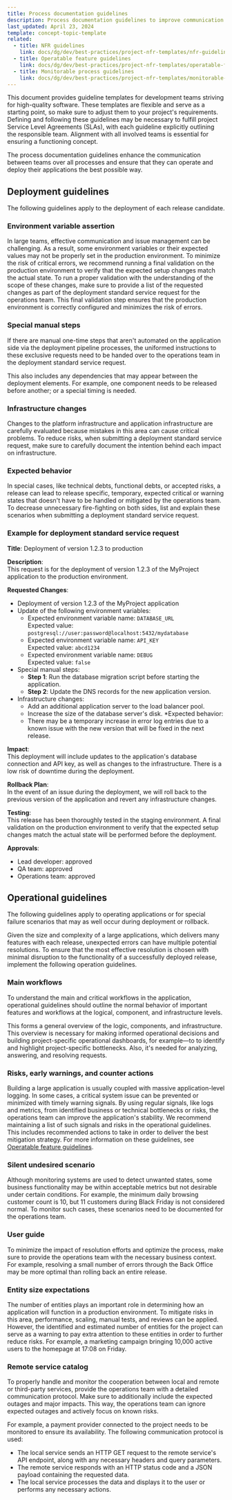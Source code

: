 ```yaml
---
title: Process documentation guidelines
description: Process documentation guidelines to improve communication and ensure smooth deployment of applications within cross-functional teams.
last_updated: April 23, 2024
template: concept-topic-template
related:
  - title: NFR guidelines
    link: docs/dg/dev/best-practices/project-nfr-templates/nfr-guidelines.html
  - title: Operatable feature guidelines
    link: docs/dg/dev/best-practices/project-nfr-templates/operatable-feature-guidelines.html
  - title: Monitorable process guidelines
    link: docs/dg/dev/best-practices/project-nfr-templates/monitorable-process-guidelines.html
---
```


This document provides guideline templates for development teams striving for high-quality software. These templates are flexible and serve as a starting point, so make sure to adjust them to your project's requirements. Defining and following these guidelines may be necessary to fulfill project Service Level Agreements (SLAs), with each guideline explicitly outlining the responsible team. Alignment with all involved teams is essential for ensuring a functioning concept.

The process documentation guidelines enhance the communication between teams over all processes and ensure that they can operate and deploy their applications the best possible way.

## Deployment guidelines

The following guidelines apply to the deployment of each release candidate.

### Environment variable assertion

In large teams, effective communication and issue management can be challenging. As a result, some environment variables or their expected values may not be properly set in the production environment. To minimize the risk of critical errors, we recommend running a final validation on the production environment to verify that the expected setup changes match the actual state. To run a proper validation with the understanding of the scope of these changes, make sure to provide a list of the requested changes as part of the deployment standard service request for the operations team. This final validation step ensures that the production environment is correctly configured and minimizes the risk of errors.

### Special manual steps

If there are manual one-time steps that aren't automated on the application side via the deployment pipeline processes, the uniformed instructions to these exclusive requests need to be handed over to the operations team in the deployment standard service request.

This also includes any dependencies that may appear between the deployment elements. For example, one component needs to be released before another; or a special timing is needed.

### Infrastructure changes

Changes to the platform infrastructure and application infrastructure are carefully evaluated because mistakes in this area can cause critical problems. To reduce risks, when submitting a deployment standard service request, make sure to carefully document the intention behind each impact on infrastructure.

### Expected behavior
In special cases, like technical debts, functional debts, or accepted risks, a release can lead to release specific, temporary, expected critical or warning states that doesn't have to be handled or mitigated by the operations team. To decrease unnecessary fire-fighting on both sides, list and explain these scenarios when submitting a deployment standard service request.

### Example for deployment standard service request

**Title**: Deployment of version 1.2.3 to production

**Description**:<br/>
This request is for the deployment of version 1.2.3 of the MyProject application to the production environment.

**Requested Changes**:

* Deployment of version 1.2.3 of the MyProject application
* Update of the following environment variables:
  * Expected environment variable name: `DATABASE_URL`<br/>
    Expected value: `postgresql://user:password@localhost:5432/mydatabase`
  * Expected environment variable name: `API_KEY`<br/>
    Expected value: `abcd1234`
  * Expected environment variable name: `DEBUG`<br/>
    Expected value: `false`
* Special manual steps:
  * **Step 1**: Run the database migration script before starting the application.
  * **Step 2**: Update the DNS records for the new application version.
* Infrastructure changes:
  * Add an additional application server to the load balancer pool.
  * Increase the size of the database server's disk.
*Expected behavior:
  * There may be a temporary increase in error log entries due to a known issue with the new version that will be fixed in the next release.

**Impact**:<br/>
This deployment will include updates to the application's database connection and API key, as well as changes to the infrastructure. There is a low risk of downtime during the deployment.

**Rollback Plan**:<br/>
In the event of an issue during the deployment, we will roll back to the previous version of the application and revert any infrastructure changes.

**Testing**:<br/>
This release has been thoroughly tested in the staging environment. A final validation on the production environment to verify that the expected setup changes match the actual state will be performed before the deployment.

**Approvals**:
* Lead developer: approved
* QA team: approved
* Operations team: approved

## Operational guidelines

The following guidelines apply to operating applications or for special failure scenarios that may as well occur during deployment or rollback.

Given the size and complexity of a large applications, which delivers many features with each release, unexpected errors can have multiple potential resolutions. To ensure that the most effective resolution is chosen with minimal disruption to the functionality of a successfully deployed release, implement the following operation guidelines.

### Main workflows
To understand the main and critical workflows in the application, operational guidelines should outline the normal behavior of
important features and workflows at the logical, component, and infrastructure levels.

This forms a general overview of the logic, components, and infrastructure. This overview is necessary for making informed operational decisions and building project-specific operational dashboards, for example—to to identify and highlight project-specific bottlenecks. Also, it's needed for analyzing, answering, and resolving requests.

### Risks, early warnings, and counter actions
Building a large application is usually coupled with massive application-level logging. In some cases, a critical system issue can be prevented or minimized with timely warning signals. By using regular signals, like logs and metrics, from identified business or technical bottlenecks or risks, the operations team can improve the application's stability. We recommend maintaining a list of such signals and risks in the operational guidelines. This includes recommended actions to take in order to deliver the best mitigation strategy. For more information on these guidelines, see [Operatable feature guidelines](docs/scos/dev/guidelines/operatable-feature-guidelines.html).

### Silent undesired scenario
Although monitoring systems are used to detect unwanted states, some business functionality may be within acceptable metrics but not desirable under certain conditions. For example, the minimum daily browsing customer count is 10, but 11 customers during Black Friday is not considered normal. To monitor such cases, these scenarios need to be documented for the operations team.

### User guide
To minimize the impact of resolution efforts and optimize the process, make sure to provide the operations team with the necessary business context. For example, resolving a small number of errors through the Back Office may be more optimal than rolling back an entire release.

### Entity size expectations

The number of entities plays an important role in determining how an application will function in a production environment. To mitigate risks in this area, performance, scaling, manual tests, and reviews can be applied. However, the identified and estimated number of entities for the project can serve as a warning to pay extra attention to these entities in order to further reduce risks. For example, a marketing campaign bringing 10,000 active users to the homepage at 17:08 on Friday.


### Remote service catalog

To properly handle and monitor the cooperation between local and remote or third-party services, provide the operations team with a detailed communication protocol. Make sure to additionally include the expected outages and major impacts. This way, the operations team can ignore expected outages and actively focus on known risks.

For example, a payment provider connected to the project needs to be monitored to ensure its availability. The following communication protocol is used:

* The local service sends an HTTP GET request to the remote service's API endpoint, along with any necessary headers and query parameters.
* The remote service responds with an HTTP status code and a JSON payload containing the requested data.
* The local service processes the data and displays it to the user or performs any necessary actions.
